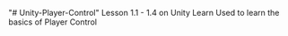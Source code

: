 "# Unity-Player-Control" 
Lesson 1.1 - 1.4 on Unity Learn
Used to learn the basics of Player Control
